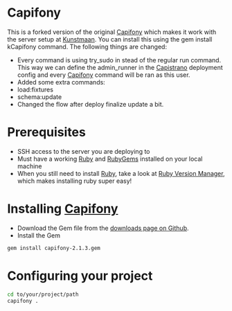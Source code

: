# Capifony

This is a forked version of the original [Capifony][capifony] which makes it work with the server setup at [Kunstmaan][kunstmaan]. You can install this using the gem install kCapifony command.
The following things are changed:

* Every command is using try_sudo in stead of the regular run command. This way we can define the admin_runner in the [Capistrano][capistrano] deployment config and every [Capifony][capifony] command will be ran as this user.
* Added some extra commands:
 * load:fixtures
 * schema:update
* Changed the flow after deploy finalize update a bit.

# Prerequisites

* SSH access to the server you are deploying to
* Must have a working [Ruby][ruby] and [RubyGems][rubygems] installed on your local machine
 * When you still need to install [Ruby][ruby], take a look at [Ruby Version Manager][rvm], which makes installing ruby super easy!

# Installing [Capifony][capifony]

* Download the Gem file from the [downloads page on Github](https://github.com/Kunstmaan/capifony/downloads).
* Install the Gem

```bash
gem install capifony-2.1.3.gem
```

# Configuring your project

```bash
cd to/your/project/path
capifony .
```

[capistrano]: https://github.com/capistrano/capistrano "Capistrano"
[ruby]: http://www.ruby-lang.org/ "Ruby"
[rubygems]: http://rubygems.org/ "RubyGems"
[rvm]: http://beginrescueend.com/ "Ruby Version Manager"
[symfony]: http://symfony.com/ "Symfony"
[capifony]: https://github.com/everzet/capifony "Capifony"
[kunstmaan]: http://www.kunstmaan.be "Kunstmaan"